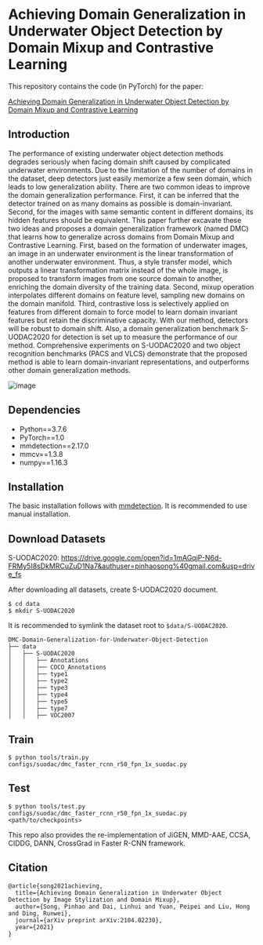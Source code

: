 # Achieving Domain Generalization in Underwater Object Detection by Domain Mixup and Contrastive Learning

This repository contains the code (in PyTorch) for the paper:

[Achieving Domain Generalization in Underwater Object Detection by Domain Mixup and Contrastive Learning](https://arxiv.org/abs/2104.02230)

## Introduction

The performance of existing underwater object detection methods degrades seriously when facing domain shift caused by complicated underwater environments. Due to the limitation of the number of domains in the dataset, deep detectors just easily memorize a few seen domain, which leads to low generalization ability. There are two common ideas to improve the domain generalization performance. First, it can be inferred that the detector trained on as many domains as possible is domain-invariant. Second, for the images with same semantic content in different domains, its hidden features should be equivalent. This paper further excavate these two ideas and proposes a domain generalization framework (named DMC) that learns how to generalize across domains from Domain Mixup and Contrastive Learning. First, based on the formation of underwater images, an image in an underwater environment is the linear transformation of another underwater environment. Thus, a style transfer model, which outputs a linear transformation matrix instead of the whole image, is proposed to transform images from one source domain to another, enriching the domain diversity of the training data. Second, mixup operation interpolates different domains on feature level, sampling new domains on the domain manifold. Third, contrastive loss is selectively applied on features from different domain to force model to learn domain invariant features but retain the discriminative capacity. With our method, detectors will be robust to domain shift. Also, a domain generalization benchmark S-UODAC2020 for detection is set up to measure the performance of our method. Comprehensive experiments on S-UODAC2020 and two object recognition benchmarks (PACS and VLCS) demonstrate that the proposed method is able to learn domain-invariant representations, and outperforms other domain generalization methods.

![image](https://user-images.githubusercontent.com/46233799/175855556-5bf4701a-2e11-4c98-9053-97dcf89bec95.png)


## Dependencies

- Python==3.7.6
- PyTorch==1.0
- mmdetection==2.17.0
- mmcv==1.3.8
- numpy==1.16.3

## Installation

The basic installation follows with [mmdetection](https://github.com/mousecpn/mmdetection/blob/master/docs/get_started.md). It is recommended to use manual installation. 

## **Download Datasets**

S-UODAC2020: https://drive.google.com/open?id=1mAGqjP-N6d-FRMy5I8sDkMRCuZuD1Na7&authuser=pinhaosong%40gmail.com&usp=drive_fs

After downloading all datasets, create S-UODAC2020 document.

```
$ cd data
$ mkdir S-UODAC2020
```

It is recommended to symlink the dataset root to `$data/S-UODAC2020`.

```
DMC-Domain-Generalization-for-Underwater-Object-Detection
├── data
│   ├── S-UODAC2020
│   │   ├── Annotations
│   │   ├── COCO_Annotations
│   │   ├── type1
│   │   ├── type2
│   │   ├── type3
│   │   ├── type4
│   │   ├── type5
│   │   ├── type7
│   │   ├── VOC2007
```

## Train

```
$ python tools/train.py configs/suodac/dmc_faster_rcnn_r50_fpn_1x_suodac.py
```

## Test

```
$ python tools/test.py configs/suodac/dmc_faster_rcnn_r50_fpn_1x_suodac.py <path/to/checkpoints>
```

This repo also provides the re-implementation of JiGEN, MMD-AAE, CCSA, CIDDG, DANN, CrossGrad in Faster R-CNN framework.

## Citation

```
@article{song2021achieving,
  title={Achieving Domain Generalization in Underwater Object Detection by Image Stylization and Domain Mixup},
  author={Song, Pinhao and Dai, Linhui and Yuan, Peipei and Liu, Hong and Ding, Runwei},
  journal={arXiv preprint arXiv:2104.02230},
  year={2021}
}
```
